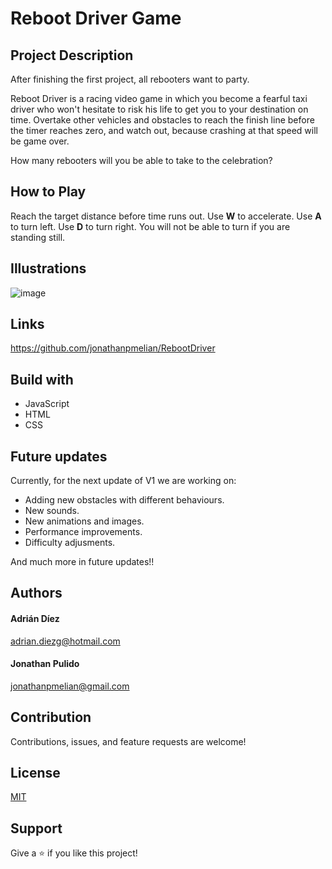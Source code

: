 # Reboot Driver Game
## Project Description
After finishing the first project, all rebooters want to party.
  
Reboot Driver is a racing video game in which you become a fearful taxi driver who won't hesitate to risk his life to get you to your destination on time.
Overtake other vehicles and obstacles to reach the finish line before the timer reaches zero, and watch out, because crashing at that speed will be game over.

How many rebooters will you be able to take to the celebration?
## How to Play
Reach the target distance before time runs out.
Use **W** to accelerate. Use **A** to turn left. Use **D** to turn right. You will not be able to turn if you are standing still.
## Illustrations
![image](https://user-images.githubusercontent.com/89730979/144331017-5f802663-49fd-4c0e-b9f6-9af132147c4a.png)
## Links
https://github.com/jonathanpmelian/RebootDriver
## Build with
- JavaScript
- HTML
- CSS
## Future updates
Currently, for the next update of V1 we are working on:
- Adding new obstacles with different behaviours.
- New sounds.
- New animations and images.
- Performance improvements.
- Difficulty adjusments.

 And much more in future updates!!
## Authors
#### Adrián Díez
adrian.diezg@hotmail.com
#### Jonathan Pulido
jonathanpmelian@gmail.com
## Contribution
Contributions, issues, and feature requests are welcome!
## License
[MIT](https://github.com/jonathanpmelian/RebootDriver/blob/main/LICENSE)
## Support
Give a ⭐️ if you like this project!

